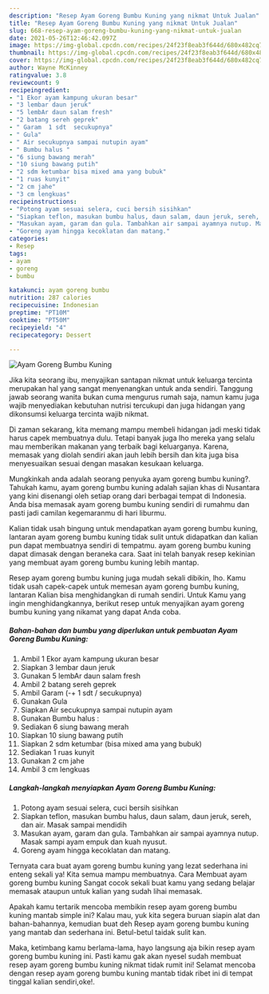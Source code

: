 ```yaml
---
description: "Resep Ayam Goreng Bumbu Kuning yang nikmat Untuk Jualan"
title: "Resep Ayam Goreng Bumbu Kuning yang nikmat Untuk Jualan"
slug: 668-resep-ayam-goreng-bumbu-kuning-yang-nikmat-untuk-jualan
date: 2021-05-26T12:46:42.097Z
image: https://img-global.cpcdn.com/recipes/24f23f8eab3f644d/680x482cq70/ayam-goreng-bumbu-kuning-foto-resep-utama.jpg
thumbnail: https://img-global.cpcdn.com/recipes/24f23f8eab3f644d/680x482cq70/ayam-goreng-bumbu-kuning-foto-resep-utama.jpg
cover: https://img-global.cpcdn.com/recipes/24f23f8eab3f644d/680x482cq70/ayam-goreng-bumbu-kuning-foto-resep-utama.jpg
author: Wayne McKinney
ratingvalue: 3.8
reviewcount: 9
recipeingredient:
- "1 Ekor ayam kampung ukuran besar"
- "3 lembar daun jeruk"
- "5 lembAr daun salam fresh"
- "2 batang sereh geprek"
- " Garam  1 sdt  secukupnya"
- " Gula"
- " Air secukupnya sampai nutupin ayam"
- " Bumbu halus "
- "6 siung bawang merah"
- "10 siung bawang putih"
- "2 sdm ketumbar bisa mixed ama yang bubuk"
- "1 ruas kunyit"
- "2 cm jahe"
- "3 cm lengkuas"
recipeinstructions:
- "Potong ayam sesuai selera, cuci bersih sisihkan"
- "Siapkan teflon, masukan bumbu halus, daun salam, daun jeruk, sereh, dan air. Masak sampai mendidih"
- "Masukan ayam, garam dan gula. Tambahkan air sampai ayamnya nutup. Masak sampi ayam empuk dan kuah nyusut."
- "Goreng ayam hingga kecoklatan dan matang."
categories:
- Resep
tags:
- ayam
- goreng
- bumbu

katakunci: ayam goreng bumbu 
nutrition: 287 calories
recipecuisine: Indonesian
preptime: "PT10M"
cooktime: "PT50M"
recipeyield: "4"
recipecategory: Dessert

---
```



![Ayam Goreng Bumbu Kuning](https://img-global.cpcdn.com/recipes/24f23f8eab3f644d/680x482cq70/ayam-goreng-bumbu-kuning-foto-resep-utama.jpg)

Jika kita seorang ibu, menyajikan santapan nikmat untuk keluarga tercinta merupakan hal yang sangat menyenangkan untuk anda sendiri. Tanggung jawab seorang  wanita bukan cuma mengurus rumah saja, namun kamu juga wajib menyediakan kebutuhan nutrisi tercukupi dan juga hidangan yang dikonsumsi keluarga tercinta wajib nikmat.

Di zaman  sekarang, kita memang mampu membeli hidangan jadi meski tidak harus capek membuatnya dulu. Tetapi banyak juga lho mereka yang selalu mau memberikan makanan yang terbaik bagi keluarganya. Karena, memasak yang diolah sendiri akan jauh lebih bersih dan kita juga bisa menyesuaikan sesuai dengan masakan kesukaan keluarga. 



Mungkinkah anda adalah seorang penyuka ayam goreng bumbu kuning?. Tahukah kamu, ayam goreng bumbu kuning adalah sajian khas di Nusantara yang kini disenangi oleh setiap orang dari berbagai tempat di Indonesia. Anda bisa memasak ayam goreng bumbu kuning sendiri di rumahmu dan pasti jadi camilan kegemaranmu di hari liburmu.

Kalian tidak usah bingung untuk mendapatkan ayam goreng bumbu kuning, lantaran ayam goreng bumbu kuning tidak sulit untuk didapatkan dan kalian pun dapat membuatnya sendiri di tempatmu. ayam goreng bumbu kuning dapat dimasak dengan beraneka cara. Saat ini telah banyak resep kekinian yang membuat ayam goreng bumbu kuning lebih mantap.

Resep ayam goreng bumbu kuning juga mudah sekali dibikin, lho. Kamu tidak usah capek-capek untuk memesan ayam goreng bumbu kuning, lantaran Kalian bisa menghidangkan di rumah sendiri. Untuk Kamu yang ingin menghidangkannya, berikut resep untuk menyajikan ayam goreng bumbu kuning yang nikamat yang dapat Anda coba.

<!--inarticleads1-->

##### Bahan-bahan dan bumbu yang diperlukan untuk pembuatan Ayam Goreng Bumbu Kuning:

1. Ambil 1 Ekor ayam kampung ukuran besar
1. Siapkan 3 lembar daun jeruk
1. Gunakan 5 lembAr daun salam fresh
1. Ambil 2 batang sereh geprek
1. Ambil  Garam (-+ 1 sdt / secukupnya)
1. Gunakan  Gula
1. Siapkan  Air secukupnya sampai nutupin ayam
1. Gunakan  Bumbu halus :
1. Sediakan 6 siung bawang merah
1. Siapkan 10 siung bawang putih
1. Siapkan 2 sdm ketumbar (bisa mixed ama yang bubuk)
1. Sediakan 1 ruas kunyit
1. Gunakan 2 cm jahe
1. Ambil 3 cm lengkuas




<!--inarticleads2-->

##### Langkah-langkah menyiapkan Ayam Goreng Bumbu Kuning:

1. Potong ayam sesuai selera, cuci bersih sisihkan
1. Siapkan teflon, masukan bumbu halus, daun salam, daun jeruk, sereh, dan air. Masak sampai mendidih
1. Masukan ayam, garam dan gula. Tambahkan air sampai ayamnya nutup. Masak sampi ayam empuk dan kuah nyusut.
1. Goreng ayam hingga kecoklatan dan matang.




Ternyata cara buat ayam goreng bumbu kuning yang lezat sederhana ini enteng sekali ya! Kita semua mampu membuatnya. Cara Membuat ayam goreng bumbu kuning Sangat cocok sekali buat kamu yang sedang belajar memasak ataupun untuk kalian yang sudah lihai memasak.

Apakah kamu tertarik mencoba membikin resep ayam goreng bumbu kuning mantab simple ini? Kalau mau, yuk kita segera buruan siapin alat dan bahan-bahannya, kemudian buat deh Resep ayam goreng bumbu kuning yang mantab dan sederhana ini. Betul-betul taidak sulit kan. 

Maka, ketimbang kamu berlama-lama, hayo langsung aja bikin resep ayam goreng bumbu kuning ini. Pasti kamu gak akan nyesel sudah membuat resep ayam goreng bumbu kuning nikmat tidak rumit ini! Selamat mencoba dengan resep ayam goreng bumbu kuning mantab tidak ribet ini di tempat tinggal kalian sendiri,oke!.

